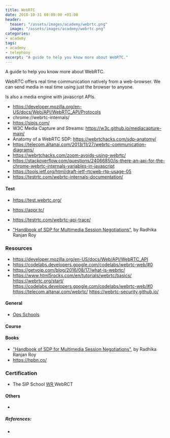 ```yaml
---
title: WebRTC
date: 2018-10-31 00:00:00 +01:00
header:
  teaser: "/assets/images/academy/webrtc.png"
  image: "/assets/images/academy/webrtc.png"
categories:
- academy
tags:
- academy
- telephony
excerpt: "A guide to help you know more about WebRTC."
---
```


A guide to help you know more about WebRTC.


WebRTC offers real time communication natively from a web-browser.
We can send media in real time using just the browser to anyone.

Is also a media engine with javascript APIs.





* https://developer.mozilla.org/en-US/docs/Web/API/WebRTC_API/Protocols
* chrome://webrtc-internals/
* https://sipjs.com/
* W3C Media Capture and Streams: https://w3c.github.io/mediacapture-main/
* Anatomy of a WebRTC SDP: https://webrtchacks.com/sdp-anatomy/
* https://telecom.altanai.com/2013/11/27/webrtc-communication-diagrams/
* https://webrtchacks.com/zoom-avoids-using-webrtc/
* https://stackoverflow.com/questions/24066850/is-there-an-api-for-the-chrome-webrtc-internals-variables-in-javascript
* https://tools.ietf.org/html/draft-ietf-rtcweb-rtp-usage-05
* https://testrtc.com/webrtc-internals-documentation/


#### Test

* https://test.webrtc.org/
* https://appr.tc/
* https://testrtc.com/webrtc-api-trace/



* ["Handbook of SDP for Multimedia Session Negotiations"](https://www.amazon.com/Handbook-SDP-Multimedia-Session-Negotiations-ebook/dp/B07NSF569P), by Radhika Ranjan Roy








### Resources
* https://developer.mozilla.org/en-US/docs/Web/API/WebRTC_API
* https://codelabs.developers.google.com/codelabs/webrtc-web/#0
* https://getvoip.com/blog/2016/08/17/what-is-webrtc/
* https://www.html5rocks.com/en/tutorials/webrtc/basics/
https://webrtc.org/start/
https://codelabs.developers.google.com/codelabs/webrtc-web/#0
https://telecom.altanai.com/webrtc/
https://webrtc-security.github.io/


#### General
* [Ops Schools](http://www.opsschool.org/en/latest/networking_101.html)


#### Course


#### Books

* ["Handbook of SDP for Multimedia Session Negotiations"](https://www.amazon.com/Handbook-SDP-Multimedia-Session-Negotiations-ebook/dp/B07NSF569P), by Radhika Ranjan Roy
* https://hpbn.co/

### Certification

* The SIP School [WR ](https://www.thesipschool.com/courses/view) WebRCT


#### Others
*


##### References:
  *

